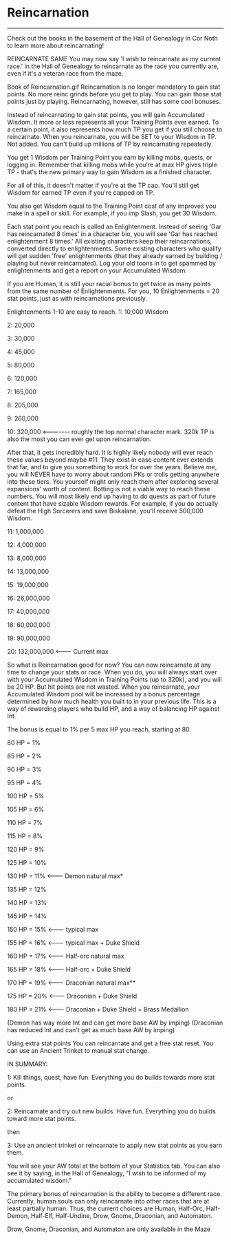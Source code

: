 # Reincarnation

---

Check out the books in the basement of the Hall of Genealogy in Cor Noth to learn more about reincarnating!

REINCARNATE SAME You may now say 'I wish to reincarnate as my current race.' in the Hall of Genealogy to reincarnate as the race you currently are, even if it's a veteran race from the maze.

Book of Reincarnation.gif
Reincarnation is no longer mandatory to gain stat points. No more reinc grinds before you get to play. You can gain those stat points just by playing. Reincarnating, however, still has some cool bonuses.

Instead of reincarnating to gain stat points, you will gain Accumulated Wisdom. It more or less represents all your Training Points ever earned. To a certain point, it also represents how much TP you get if you still choose to reincarnate. When you reincarnate, you will be SET to your Wisdom in TP. Not added. You can't build up millions of TP by reincarnating repeatedly.

You get 1 Wisdom per Training Point you earn by killing mobs, quests, or logging in. Remember that killing mobs while you're at max HP gives triple TP - that's the new primary way to gain Wisdom as a finished character.

For all of this, it doesn't matter if you're at the TP cap. You'll still get Wisdom for earned TP even if you're capped on TP.

You also get Wisdom equal to the Training Point cost of any improves you make in a spell or skill. For example, if you imp Slash, you get 30 Wisdom.

Each stat point you reach is called an Enlightenment. Instead of seeing 'Gar has reincarnated 8 times' in a character bio, you will see 'Gar has reached enlightenment 8 times.' All existing characters keep their reincarnations, converted directly to enlightenments. Some existing characters who qualify will get sudden 'free' enlightenments (that they already earned by building / playing but never reincarnated). Log your old toons in to get spammed by enlightenments and get a report on your Accumulated Wisdom.

If you are Human, it is still your racial bonus to get twice as many points from the same number of Enlightenments. For you, 10 Enlightenments = 20 stat points, just as with reincarnations previously.

Enlightenments 1-10 are easy to reach.
1: 10,000 Wisdom

2: 20,000

3: 30,000

4: 45,000

5: 80,000

6: 120,000

7: 165,000

8: 205,000

9: 260,000

10: 320,000 <------- roughly the top normal character mark. 320k TP is also the most you can ever get upon reincarnation.


After that, it gets incredibly hard. It is highly likely nobody will ever reach these values beyond maybe #11. They exist in case content ever extends that far, and to give you something to work for over the years. Believe me, you will NEVER have to worry about random PKs or trolls getting anywhere into these tiers. You yourself might only reach them after exploring several expansions' worth of content. Botting is not a viable way to reach these numbers. You will most likely end up having to do quests as part of future content that have sizable Wisdom rewards. For example, if you do actually defeat the High Sorcerers and save Biskalane, you'll receive 500,000 Wisdom.

11: 1,000,000

12: 4,000,000

13: 8,000,000

14: 13,000,000

15: 19,000,000

16: 26,000,000

17: 40,000,000

18: 60,000,000

19: 90,000,000

20: 132,000,000 <--- Current max

So what is Reincarnation good for now?
You can now reincarnate at any time to change your stats or race. When you do, you will always start over with your Accumulated Wisdom in Training Points (up to 320k), and you will be 20 HP. But hit points are not wasted. When you reincarnate, your Accumulated Wisdom pool will be increased by a bonus percentage determined by how much health you built to in your previous life. This is a way of rewarding players who build HP, and a way of balancing HP against Int.

The bonus is equal to 1% per 5 max HP you reach, starting at 80.

80 HP = 1%

85 HP = 2%

90 HP = 3%

95 HP = 4%

100 HP = 5%

105 HP = 6%

110 HP = 7%

115 HP = 8%

120 HP = 9%

125 HP = 10%

130 HP = 11% <--- Demon natural max*

135 HP = 12%

140 HP = 13%

145 HP = 14%

150 HP = 15% <--- typical max

155 HP = 16% <--- typical max + Duke Shield

160 HP = 17% <--- Half-orc natural max

165 HP = 18% <--- Half-orc + Duke Shield

170 HP = 19% <--- Draconian natural max**

175 HP = 20% <--- Draconian + Duke Shield

180 HP = 21% <--- Draconian + Duke Shield + Brass Medallion

(Demon has way more Int and can get more base AW by imping)
(Draconian has reduced Int and can't get as much base AW by imping)

Using extra stat points
You can reincarnate and get a free stat reset. You can use an Ancient Trinket to manual stat change.

IN SUMMARY:

1: Kill things, quest, have fun. Everything you do builds towards more stat points.

or

2: Reincarnate and try out new builds. Have fun. Everything you do builds toward more stat points.

then

3: Use an ancient trinket or reincarnate to apply new stat points as you earn them.


You will see your AW total at the bottom of your Statistics tab. You can also see it by saying, in the Hall of Genealogy, "I wish to be informed of my accumulated wisdom."


The primary bonus of reincarnation is the ability to become a different race. Currently, human souls can only reincarnate into other races that are at least partially human. Thus, the current choices are Human, Half-Orc, Half-Demon, Half-Elf, Half-Undine, Drow, Gnome, Draconian, and Automaton.

Drow, Gnome, Draconian, and Automaton are only available in the Maze